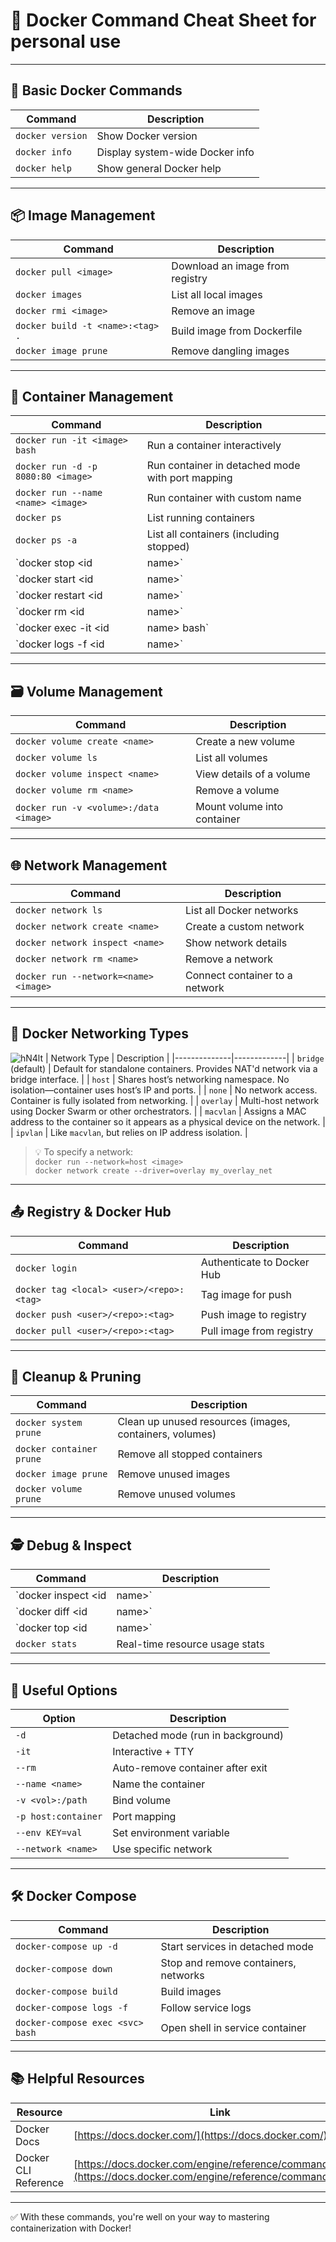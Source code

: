 # 🐳 Docker Command Cheat Sheet for personal use

---

## 🚀 Basic Docker Commands

| Command | Description |
|--------|-------------|
| `docker version` | Show Docker version |
| `docker info` | Display system-wide Docker info |
| `docker help` | Show general Docker help |

---

## 📦 Image Management

| Command | Description |
|--------|-------------|
| `docker pull <image>` | Download an image from registry |
| `docker images` | List all local images |
| `docker rmi <image>` | Remove an image |
| `docker build -t <name>:<tag> .` | Build image from Dockerfile |
| `docker image prune` | Remove dangling images |

---

## 🧱 Container Management

| Command | Description |
|--------|-------------|
| `docker run -it <image> bash` | Run a container interactively |
| `docker run -d -p 8080:80 <image>` | Run container in detached mode with port mapping |
| `docker run --name <name> <image>` | Run container with custom name |
| `docker ps` | List running containers |
| `docker ps -a` | List all containers (including stopped) |
| `docker stop <id|name>` | Stop container |
| `docker start <id|name>` | Start container |
| `docker restart <id|name>` | Restart container |
| `docker rm <id|name>` | Remove a container |
| `docker exec -it <id|name> bash` | Open shell in running container |
| `docker logs -f <id|name>` | Follow logs of a container |

---

## 🗃️ Volume Management

| Command | Description |
|--------|-------------|
| `docker volume create <name>` | Create a new volume |
| `docker volume ls` | List all volumes |
| `docker volume inspect <name>` | View details of a volume |
| `docker volume rm <name>` | Remove a volume |
| `docker run -v <volume>:/data <image>` | Mount volume into container |

---

## 🌐 Network Management

| Command | Description |
|--------|-------------|
| `docker network ls` | List all Docker networks |
| `docker network create <name>` | Create a custom network |
| `docker network inspect <name>` | Show network details |
| `docker network rm <name>` | Remove a network |
| `docker run --network=<name> <image>` | Connect container to a network |

---

## 🧭 Docker Networking Types
![hN4lt](https://miro.medium.com/v2/resize:fit:1372/0*X34tDynHLvheJOKN)
| Network Type | Description |
|--------------|-------------|
| `bridge` (default) | Default for standalone containers. Provides NAT'd network via a bridge interface. |
| `host` | Shares host’s networking namespace. No isolation—container uses host’s IP and ports. |
| `none` | No network access. Container is fully isolated from networking. |
| `overlay` | Multi-host network using Docker Swarm or other orchestrators. |
| `macvlan` | Assigns a MAC address to the container so it appears as a physical device on the network. |
| `ipvlan` | Like `macvlan`, but relies on IP address isolation. |

> 💡 To specify a network:  
> `docker run --network=host <image>`  
> `docker network create --driver=overlay my_overlay_net`

---

## 📤 Registry & Docker Hub

| Command | Description |
|--------|-------------|
| `docker login` | Authenticate to Docker Hub |
| `docker tag <local> <user>/<repo>:<tag>` | Tag image for push |
| `docker push <user>/<repo>:<tag>` | Push image to registry |
| `docker pull <user>/<repo>:<tag>` | Pull image from registry |

---

## 🧹 Cleanup & Pruning

| Command | Description |
|--------|-------------|
| `docker system prune` | Clean up unused resources (images, containers, volumes) |
| `docker container prune` | Remove all stopped containers |
| `docker image prune` | Remove unused images |
| `docker volume prune` | Remove unused volumes |

---

## 🕵️ Debug & Inspect

| Command | Description |
|--------|-------------|
| `docker inspect <id|name>` | Detailed inspection (JSON) |
| `docker diff <id|name>` | Changes made to container filesystem |
| `docker top <id|name>` | Running processes in container |
| `docker stats` | Real-time resource usage stats |

---

## 🧰 Useful Options

| Option | Description |
|--------|-------------|
| `-d` | Detached mode (run in background) |
| `-it` | Interactive + TTY |
| `--rm` | Auto-remove container after exit |
| `--name <name>` | Name the container |
| `-v <vol>:/path` | Bind volume |
| `-p host:container` | Port mapping |
| `--env KEY=val` | Set environment variable |
| `--network <name>` | Use specific network |

---

## 🛠 Docker Compose

| Command | Description |
|--------|-------------|
| `docker-compose up -d` | Start services in detached mode |
| `docker-compose down` | Stop and remove containers, networks |
| `docker-compose build` | Build images |
| `docker-compose logs -f` | Follow service logs |
| `docker-compose exec <svc> bash` | Open shell in service container |

---

## 📚 Helpful Resources

| Resource | Link |
|---------|------|
| Docker Docs | [https://docs.docker.com/](https://docs.docker.com/) |
| Docker CLI Reference | [https://docs.docker.com/engine/reference/commandline/cli/](https://docs.docker.com/engine/reference/commandline/cli/) |

---

✅ With these commands, you're well on your way to mastering containerization with Docker!
